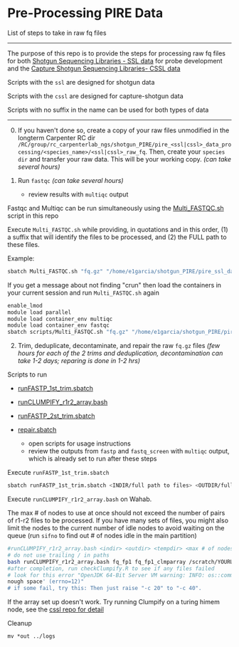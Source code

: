 # Pre-Processing PIRE Data

List of steps to take in raw fq files 


---

The purpose of this repo is to provide the steps for processing raw fq files for both [Shotgun Sequencing Libraries - SSL data](https://github.com/philippinespire/pire_ssl_data_processing) for probe development and the [Capture Shotgun Sequencing Libraries- CSSL data](https://github.com/philippinespire/pire_cssl_data_processing) 

Scripts with the `ssl` are designed for shotgun data

Scripts with the `cssl` are designed for capture-shotgun data

Scripts with no suffix in the name can be used for both types of data

---

0. If you haven't done so, create a copy of your raw files unmodified in the longterm Carpenter RC dir
`/RC/group/rc_carpenterlab_ngs/shotgun_PIRE/pire_<ssl|cssl>_data_processing/<species_name>/<ssl|cssl>_raw_fq`. Then, create your `species dir` and transfer your raw data. This will be your working copy. 
*(can take several hours)*

1. Run `fastqc`
*(can take several hours)*
    * review results with `multiqc` output

Fastqc and Multiqc can be run simultaneously using the [Multi_FASTQC.sh](https://github.com/philippinespire/pire_fq_gz_processing/blob/main/Multi_FASTQC.sh) script in this repo

Execute `Multi_FASTQC.sh` while providing, in quotations and in this order, 
(1) a suffix that will identify the files to be processed, and (2) the FULL path to these files. 

Example:
```sh
sbatch Multi_FASTQC.sh "fq.gz" "/home/e1garcia/shotgun_PIRE/pire_ssl_data_processing/spratelloides_gracilis/shotgun_raw_fq"  
```

If you get a message about not finding "crun" then load the containers in your current session and run `Multi_FASTQC.sh` again

```sh
enable_lmod
module load parallel
module load container_env multiqc
module load container_env fastqc
sbatch scripts/Multi_FASTQC.sh "fq.gz" "/home/e1garcia/shotgun_PIRE/pire_ssl_data_processing/spratelloides_gracilis/shotgun_raw_fq"
```

2. Trim, deduplicate, decontaminate, and repair the raw `fq.gz` files
*(few hours for each of the 2 trims and deduplication, decontamination can take 1-2 days; reparing is done in 1-2 hrs)*

Scripts to run

* [runFASTP_1st_trim.sbatch](https://github.com/philippinespire/pire_fq_gz_processing/blob/main/runFASTP_1st_trim.sbatch)
* [runCLUMPIFY_r1r2_array.bash](https://github.com/philippinespire/pire_fq_gz_processing/blob/main/runCLUMPIFY_r1r2_array.bash)
* [runFASTP_2st_trim.sbatch]()
* [repair.sbatch]()

	* open scripts for usage instructions
	* review the outputs from `fastp` and `fastq_screen` with `multiqc` output, which is already set to run after these steps


Execute `runFASTP_1st_trim.sbatch`
```sh
sbatch runFASTP_1st_trim.sbatch <INDIR/full path to files> <OUTDIR/full path to desired outdir>
```

Execute `runCLUMPIFY_r1r2_array.bash` on Wahab. 

The max # of nodes to use at once should not exceed the number of pairs of r1-r2 files to be processed. If you have many sets of files, you might also limit the nodes to the current number of idle nodes to avoid waiting on the queue (run `sifno` to find out # of nodes idle in the main partition)
```sh
#runCLUMPIFY_r1r2_array.bash <indir> <outdir> <tempdir> <max # of nodes to use at once>
# do not use trailing / in paths
bash runCLUMPIFY_r1r2_array.bash fq_fp1 fq_fp1_clmparray /scratch/YOURUSERNAME 20
#after completion, run checkClumpify.R to see if any files failed
# look for this error "OpenJDK 64-Bit Server VM warning: INFO: os::commit_memory(0x00007fc08c000000, 204010946560, 0) failed; error='Not e
nough space' (errno=12)"
# if some fail, try this: Then just raise "-c 20" to "-c 40".
```

If the array set up doesn't work. Try running Clumpify on a turing himem node, see the [cssl repo for detail](https://github.com/philippinespire/pire_cssl_data_processing/tree/main/scripts)

Cleanup
```
mv *out ../logs
```
